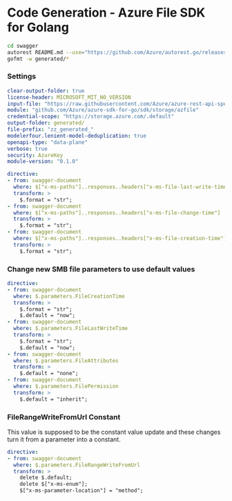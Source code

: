 # Code Generation - Azure File SDK for Golang

```bash
cd swagger
autorest README.md --use="https://github.com/Azure/autorest.go/releases/download/v4.0.0-preview.27/autorest-go-4.0.0-preview.27.tgz"
gofmt -w generated/*
```

### Settings

```yaml
clear-output-folder: true
license-header: MICROSOFT_MIT_NO_VERSION
input-file: "https://raw.githubusercontent.com/Azure/azure-rest-api-specs/storage-dataplane-preview/specification/storage/data-plane/Microsoft.FileStorage/preview/2020-02-10/file.json"
module: "github.com/Azure/azure-sdk-for-go/sdk/storage/azfile"
credential-scope: "https://storage.azure.com/.default"
output-folder: generated/
file-prefix: "zz_generated_"
modelerfour.lenient-model-deduplication: true
openapi-type: "data-plane"
verbose: true
security: AzureKey
module-version: "0.1.0"
```

``` yaml
directive:
- from: swagger-document
  where: $["x-ms-paths"]..responses..headers["x-ms-file-last-write-time"]
  transform: >
    $.format = "str";
- from: swagger-document
  where: $["x-ms-paths"]..responses..headers["x-ms-file-change-time"]
  transform: >
    $.format = "str";
- from: swagger-document
  where: $["x-ms-paths"]..responses..headers["x-ms-file-creation-time"]
  transform: >
    $.format = "str";
```

### Change new SMB file parameters to use default values

``` yaml
directive:
- from: swagger-document
  where: $.parameters.FileCreationTime
  transform: >
    $.format = "str";
    $.default = "now";
- from: swagger-document
  where: $.parameters.FileLastWriteTime
  transform: >
    $.format = "str";
    $.default = "now";
- from: swagger-document
  where: $.parameters.FileAttributes
  transform: >
    $.default = "none";
- from: swagger-document
  where: $.parameters.FilePermission
  transform: >
    $.default = "inherit";
```

### FileRangeWriteFromUrl Constant

This value is supposed to be the constant value update and these changes turn it from a parameter into a constant.

``` yaml
directive:
- from: swagger-document
  where: $.parameters.FileRangeWriteFromUrl
  transform: >
    delete $.default;
    delete $["x-ms-enum"];
    $["x-ms-parameter-location"] = "method";
```